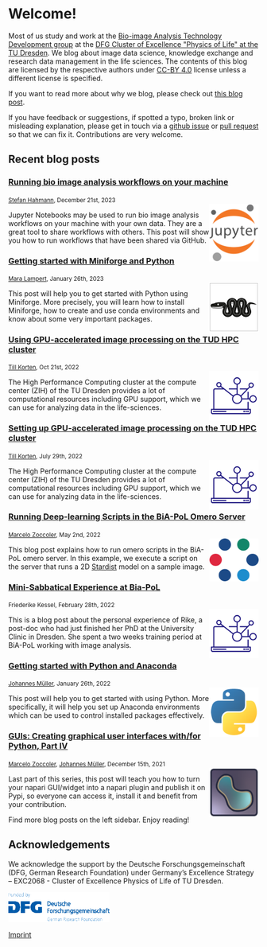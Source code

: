 # Welcome!
Most of us study and work at the [Bio-image Analysis Technology Development group](https://physics-of-life.tu-dresden.de/bia) at the [DFG Cluster of Excellence "Physics of Life" at the TU Dresden](https://physics-of-life.tu-dresden.de/).
We blog about image data science, knowledge exchange and research data management in the life sciences. The contents of this blog are licensed by the respective authors under [CC-BY 4.0](https://creativecommons.org/licenses/by/4.0/) license unless a different license is specified.

If you want to read more about why we blog, please check out [this blog post](robert_haase/why_we_blog/readme.md).

If you have feedback or suggestions, if spotted a typo, broken link or misleading explanation, please get in touch via a
[github issue](https://github.com/BiAPoL/blog/issues) or
[pull request](https://github.com/BiAPoL/blog/pulls) so that we can fix it. Contributions are very welcome.

## Recent blog posts

### [Running bio image analysis workflows on your machine](stefan_hahmann/github_desktop_jupyter_notebook/readme)

<small>[Stefan Hahmann](stefan_hahmann/readme), December 21st, 2023</small><br>
<img src="images/jupyter_logo.png" width="100" align="right"><p>Jupyter Notebooks may be used to run bio image analysis workflows on your machine with your own data. They are a great tool to share workflows with others. This post will show you how to run workflows that have been shared via GitHub. </p>

### [Getting started with Miniforge and Python](mara_lampert/getting_started_with_mambaforge_and_python/readme)
<small>[Mara Lampert](mara_lampert/readme), January 26th, 2023</small><br>
<img src="images/mamba_logo.png" width="100" align="right"><p>This post will help you to get started with Python using Miniforge. More precisely, you will learn how to install Miniforge, how to create and use conda environments and know about some very important packages. </p>

### [Using GPU-accelerated image processing on the TUD HPC cluster](till_korten/devbio-napari_cluster/readme)
<small>[Till Korten](till_korten/readme), Oct 21st, 2022</small><br>
<img src="images/2290861_computer_laptop_network_notebook_share_icon.png" width="100" align="right"><p>The High Performance Computing cluster at the compute center (ZIH) of the TU Dresden provides a lot of computational resources including GPU support, which we can use for analyzing data in the life-sciences.</p>

### [Setting up GPU-accelerated image processing on the TUD HPC cluster](till_korten/devbio-napari_cluster_setup/readme)
<small>[Till Korten](till_korten/readme), July 29th, 2022</small><br>
<img src="images/2290861_computer_laptop_network_notebook_share_icon.png" width="100" align="right"><p>The High Performance Computing cluster at the compute center (ZIH) of the TU Dresden provides a lot of computational resources including GPU support, which we can use for analyzing data in the life-sciences.</p>

### [Running Deep-learning Scripts in the BiA-PoL Omero Server](marcelo_zoccoler/omero_scripts/readme)
<small>[Marcelo Zoccoler](marcelo_zoccoler/readme), May 2nd, 2022</small><br>
<img src="images/ome-logomark.png" width="99" align="right"><p>This blog post explains how to run omero scripts in the BiA-PoL omero server. In this example, we execute a script on the server that runs a 2D [Stardist](https://github.com/stardist/stardist) model on a sample image.<p>


### [Mini-Sabbatical Experience at Bia-PoL](marcelo_zoccoler/mini_sabbatical_rike/Readme)
<small>Friederike Kessel, February 28th, 2022</small><br>
<img src="images/2290861_computer_laptop_network_notebook_share_icon.png" width="100" align="right"><p>This is a blog post about the personal experience of Rike, a post-doc who had just finished her PhD at the University Clinic in Dresden. She spent a two weeks training period at BiA-PoL working with image analysis.</p>


### [Getting started with Python and Anaconda](johannes_mueller/anaconda_getting_started/Readme)
<small>[Johannes Müller](johannes_mueller/Readme), January 26th, 2022</small><br>
<img src="images/python_logo.png" width="100" align="right"><p>This post will help you to get started with using Python. More specifically, it will help you set up Anaconda environments which can be used to control installed packages effectively.</p>


### [GUIs: Creating graphical user interfaces with/for Python, Part IV](marcelo_zoccoler/entry_user_interf4/Readme)
<small>[Marcelo Zoccoler](marcelo_zoccoler/readme), [Johannes Müller](/johannes_mueller/Readme), December 15th, 2021</small><br>
<img src="images/napari_logo.png"  width="100" align="right"><p>Last part of this series, this post will teach you how to turn your napari GUI/widget into a napari plugin and publish it on Pypi, so everyone can access it, install it and benefit from your contribution.</p>


Find more blog posts on the left sidebar.
Enjoy reading!

## Acknowledgements
We acknowledge the support by the Deutsche Forschungsgemeinschaft (DFG, German Research Foundation) under Germany’s Excellence Strategy – EXC2068 - Cluster of Excellence Physics of Life of TU Dresden.

<img style="height:60px" src="images/dfg_logo.png">

[Imprint](imprint.md)
